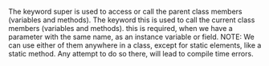 The keyword super is used to access or call the parent class members (variables and methods).
The keyword this is used to call the current class members (variables and methods).
this is required, when we have a parameter with the same name, as an instance variable or field.
NOTE: We can use either of them anywhere in a class, except for static elements, like a static method.  Any attempt to do so there, will lead to compile time errors.
